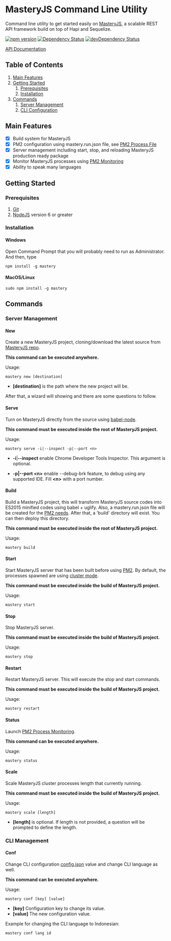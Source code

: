 # MasteryJS Command Line Utility

Command line utility to get started easily on [MasteryJS](https://github.com/labibramadhan/mastery), a scalable REST API framework build on top of Hapi and Sequelize.

[![npm version](https://badge.fury.io/js/mastery.svg)](https://badge.fury.io/js/mastery)
[![Dependency Status](https://david-dm.org/labibramadhan/mastery-cli.svg)](https://david-dm.org/labibramadhan/mastery-cli)
[![devDependency Status](https://david-dm.org/labibramadhan/mastery-cli/dev-status.svg)](https://david-dm.org/labibramadhan/mastery-cli?type=dev)

[API Documentation](https://labibramadhan.github.io/mastery-cli/api/index.html)

## Table of Contents
1. [Main Features](#main-features)
1. [Getting Started](#getting-started)
    1. [Prerequisites](#prerequisites)
    1. [Installation](#installation)
1. [Commands](#commands)
    1. [Server Management](#server-management)
    1. [CLI Configuration](#cli-configuration)

## Main Features

- [x] Build system for MasteryJS
- [x] PM2 configuration using mastery.run.json file, see [PM2 Process File](http://pm2.keymetrics.io/docs/usage/application-declaration/)
- [x] Server management including start, stop, and reloading MasteryJS production ready package
- [x] Monitor MasteryJS processes using [PM2 Monitoring](http://pm2.keymetrics.io/docs/usage/monitoring/)
- [x] Ability to speak many languages

## Getting Started

### Prerequisites

1. [Git](https://git-scm.com/downloads)
1. [NodeJS](https://nodejs.org/en/download) version 6 or greater

### Installation

#### Windows

Open Command Prompt that you will probably need to run as Administrator. And then, type
```
npm install -g mastery
```

#### MacOS/Linux

```
sudo npm install -g mastery
```

## Commands

### Server Management

#### New
Create a new MasteryJS project, cloning/download the latest source from [MasteryJS repo](https://github.com/labibramadhan/mastery).

**This command can be executed anywhere.**

Usage:
```
mastery new [destination]
```
- **[destination]** is the path where the new project will be.

After that, a wizard will showing and there are some questions to follow.

#### Serve
Turn on MasteryJS directly from the source using [babel-node](https://babeljs.io/docs/usage/cli/#babel-node).

**This command must be executed inside the root of MasteryJS project.**

Usage:
```
mastery serve -i|--inspect -p|--port <n>
```
- **-i**|**--inspect** enable Chrome Developer Tools Inspector. This argument is optional.

- **-p|--port \<n>** enable --debug-brk feature, to debug using any supported IDE. Fill **\<n>** with a port number.

#### Build
Build a MasteryJS project, this will transform MasteryJS source codes into ES2015 minified codes using babel + uglify.
Also, a mastery.run.json file will be created for the [PM2 needs](http://pm2.keymetrics.io/docs/usage/application-declaration/#json-format).
After that, a 'build' directory will exist. You can then deploy this directory.

**This command must be executed inside the root of MasteryJS project.**

Usage:
```
mastery build
```

#### Start
Start MasteryJS server that has been built before using [PM2](http://pm2.keymetrics.io/docs/usage/quick-start/#usage).
By default, the processes spawned are using [cluster mode](http://pm2.keymetrics.io/docs/usage/cluster-mode/).

**This command must be executed inside the build of MasteryJS project.**

Usage:
```
mastery start
```

#### Stop
Stop MasteryJS server.

**This command must be executed inside the build of MasteryJS project.**

Usage:
```
mastery stop
```

#### Restart
Restart MasteryJS server. This will execute the stop and start commands.

**This command must be executed inside the build of MasteryJS project.**

Usage:
```
mastery restart
```

#### Status
Launch [PM2 Process Monitoring](http://pm2.keymetrics.io/docs/usage/monitoring/).

**This command can be executed anywhere.**

Usage:
```
mastery status
```

#### Scale
Scale MasteryJS cluster processes length that currently running.

**This command must be executed inside the build of MasteryJS project.**

Usage:
```
mastery scale [length]
```

- **[length]** is optional. If length is not provided, a question will be prompted to define the length.

### CLI Management

#### Conf
Change CLI configuration [config.json](src/config.js) value and change CLI language as well.

**This command can be executed anywhere.**

Usage:
```
mastery conf [key] [value]
```

- **[key]** Configuration key to change its value.
- **[value]** The new configuration value.

Example for changing the CLI language to Indonesian:
```
mastery conf lang id
```
